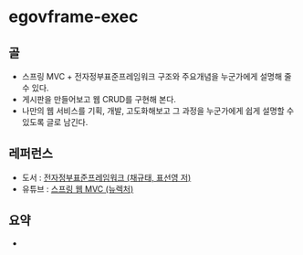 # egovframe-exec

## 골

- 스프링 MVC + 전자정부표준프레임워크 구조와 주요개념을 누군가에게 설명해 줄 수 있다.
- 게시판을 만들어보고 웹 CRUD를 구현해 본다.
- 나만의 웹 서비스를 기획, 개발, 고도화해보고 그 과정을 누군가에게 쉽게 설명할 수 있도록 글로 남긴다.

## 레퍼런스

- 도서 : [전자정부표준프레임워크 (채규태, 표선영 저)](http://www.kyobobook.co.kr/product/detailViewKor.laf?ejkGb=KOR&mallGb=KOR&barcode=9791186710371)
- 유튜브 : [스프링 웹 MVC (뉴렉처)](https://www.youtube.com/watch?v=XtXHIDnzS9c&list=PLq8wAnVUcTFUHYMzoV2RoFoY2HDTKru3T) 

## 요약

- 
